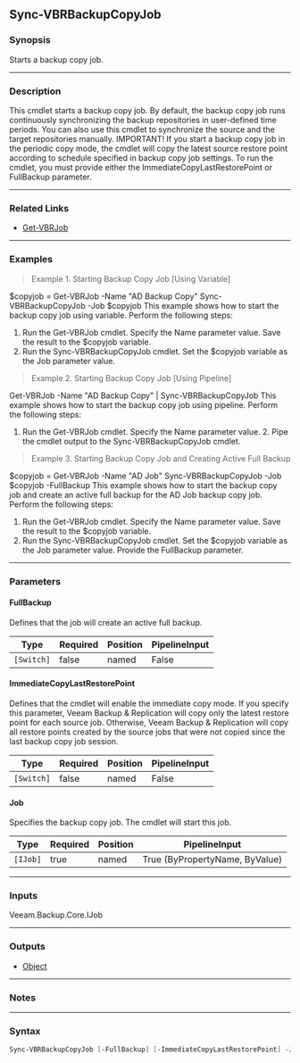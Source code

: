 Sync-VBRBackupCopyJob
---------------------

### Synopsis
Starts a backup copy job.

---

### Description

This cmdlet starts a backup copy job.
By default, the backup copy job runs continuously synchronizing the backup repositories in user-defined time periods. You can also use this cmdlet to synchronize the source and the target repositories manually.
IMPORTANT!
If you start a backup copy job in the periodic copy mode, the cmdlet will copy the latest source restore point according to schedule specified in backup copy job settings. To run the cmdlet, you must provide either the ImmediateCopyLastRestorePoint or FullBackup parameter.

---

### Related Links
* [Get-VBRJob](Get-VBRJob)

---

### Examples
> Example 1. Starting Backup Copy Job [Using Variable]

$copyjob = Get-VBRJob -Name "AD Backup Copy"
Sync-VBRBackupCopyJob -Job $copyjob
This example shows how to start the backup copy job using variable.
Perform the following steps:
1. Run the Get-VBRJob cmdlet. Specify the Name parameter value. Save the result to the $copyjob variable.
2. Run the Sync-VBRBackupCopyJob cmdlet. Set the $copyjob variable as the Job parameter value.
> Example 2. Starting Backup Copy Job [Using Pipeline]

Get-VBRJob -Name "AD Backup Copy" | Sync-VBRBackupCopyJob
This example shows how to start the backup copy job using pipeline.
Perform the following steps:
1. Run the Get-VBRJob cmdlet. Specify the Name parameter value. 2. Pipe the cmdlet output to the Sync-VBRBackupCopyJob cmdlet.
> Example 3. Starting Backup Copy Job and Creating Active Full Backup

$copyjob = Get-VBRJob -Name "AD Job"
Sync-VBRBackupCopyJob -Job $copyjob -FullBackup
This example shows how to start the backup copy job and create an active full backup for the AD Job backup copy job.
Perform the following steps:
1. Run the Get-VBRJob cmdlet. Specify the Name parameter value. Save the result to the $copyjob variable.
2. Run the Sync-VBRBackupCopyJob cmdlet. Set the $copyjob variable as the Job parameter value. Provide the FullBackup parameter.

---

### Parameters
#### **FullBackup**
Defines that the job will create an active full backup.

|Type      |Required|Position|PipelineInput|
|----------|--------|--------|-------------|
|`[Switch]`|false   |named   |False        |

#### **ImmediateCopyLastRestorePoint**
Defines that the cmdlet will enable the immediate copy mode.
If you specify this parameter, Veeam Backup & Replication will copy only the latest restore point for each source job.
Otherwise, Veeam Backup & Replication will copy all restore points created by the source jobs that were not copied since the last backup copy job session.

|Type      |Required|Position|PipelineInput|
|----------|--------|--------|-------------|
|`[Switch]`|false   |named   |False        |

#### **Job**
Specifies the backup copy job. The cmdlet will start this job.

|Type    |Required|Position|PipelineInput                 |
|--------|--------|--------|------------------------------|
|`[IJob]`|true    |named   |True (ByPropertyName, ByValue)|

---

### Inputs
Veeam.Backup.Core.IJob

---

### Outputs
* [Object](https://learn.microsoft.com/en-us/dotnet/api/System.Object)

---

### Notes

---

### Syntax
```PowerShell
Sync-VBRBackupCopyJob [-FullBackup] [-ImmediateCopyLastRestorePoint] -Job <IJob> [<CommonParameters>]
```
